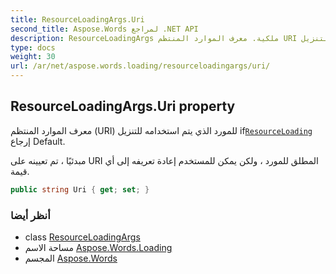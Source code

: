```yaml
---
title: ResourceLoadingArgs.Uri
second_title: Aspose.Words لمراجع .NET API
description: ResourceLoadingArgs ملكية. معرف الموارد المنتظم URI للمورد الذي يتم استخدامه للتنزيل ifResourceLoading إرجاع Default.
type: docs
weight: 30
url: /ar/net/aspose.words.loading/resourceloadingargs/uri/
---
```

## ResourceLoadingArgs.Uri property

معرف الموارد المنتظم (URI) للمورد الذي يتم استخدامه للتنزيل if[`ResourceLoading`](../../iresourceloadingcallback/resourceloading/) إرجاع Default.

مبدئيًا ، تم تعيينه على URI المطلق للمورد ، ولكن يمكن للمستخدم إعادة تعريفه إلى أي قيمة.

```csharp
public string Uri { get; set; }
```

### أنظر أيضا

* class [ResourceLoadingArgs](../)
* مساحة الاسم [Aspose.Words.Loading](../../resourceloadingargs/)
* المجسم [Aspose.Words](../../../)


